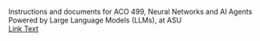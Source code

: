 Instructions and documents for ACO 499,  Neural Networks and AI Agents Powered by Large Language Models (LLMs),  at ASU  
[Link Text](https://example.com)
